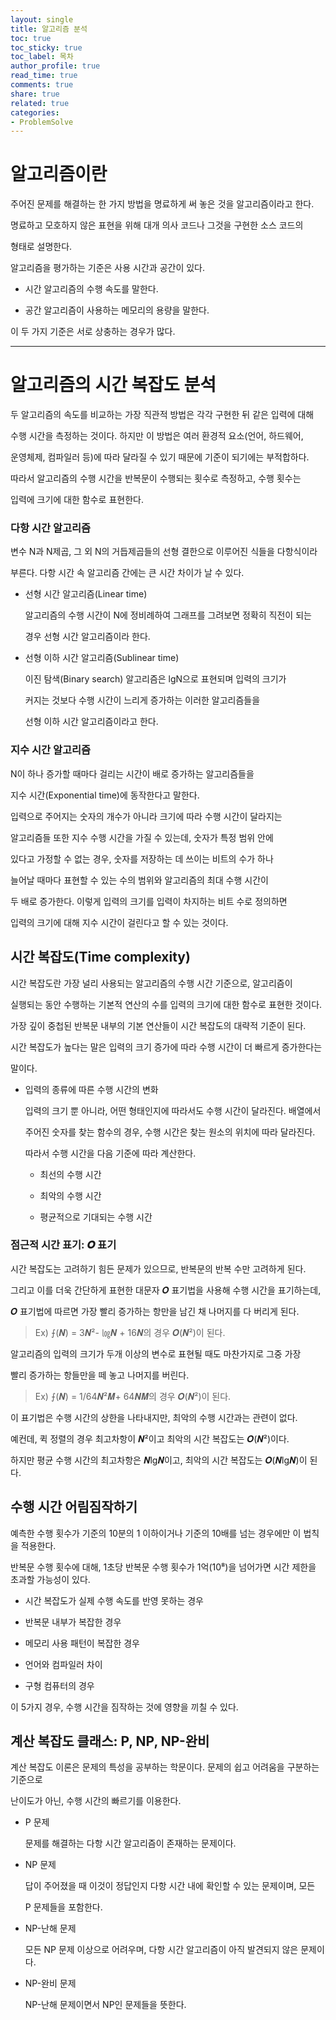 ```yaml
---
layout: single
title: 알고리즘 분석
toc: true
toc_sticky: true
toc_label: 목차
author_profile: true
read_time: true
comments: true
share: true
related: true
categories:
- ProblemSolve
---
```


# 알고리즘이란

주어진 문제를 해결하는 한 가지 방법을 명료하게 써 놓은 것을 알고리즘이라고 한다.

명료하고 모호하지 않은 표현을 위해 대개 의사 코드나 그것을 구현한 소스 코드의

형태로 설명한다. 

알고리즘을 평가하는 기준은 사용 시간과 공간이 있다.

- 시간
    알고리즘의 수행 속도를 말한다.

- 공간
    알고리즘이 사용하는 메모리의 용량을 말한다.

이 두 가지 기준은 서로 상충하는 경우가 많다.


***


# 알고리즘의 시간 복잡도 분석

두 알고리즘의 속도를 비교하는 가장 직관적 방법은 각각 구현한 뒤 같은 입력에 대해

수행 시간을 측정하는 것이다. 하지만 이 방법은 여러 환경적 요소(언어, 하드웨어,

운영체제, 컴파일러 등)에 따라 달라질 수 있기 때문에 기준이 되기에는 부적합하다.

따라서 알고리즘의 수행 시간을 반복문이 수행되는 횟수로 측정하고, 수행 횟수는

입력에 크기에 대한 함수로 표현한다.


### 다항 시간 알고리즘

변수 N과 N제곱, 그 외 N의 거듭제곱들의 선형 결한으로 이루어진 식들을 다항식이라

부른다. 다항 시간 속 알고리즘 간에는 큰 시간 차이가 날 수 있다.

- 선형 시간 알고리즘(Linear time)

    알고리즘의 수행 시간이 N에 정비례하여 그래프를 그려보면 정확히 직전이 되는

    경우 선형 시간 알고리즘이라 한다.

- 선형 이하 시간 알고리즘(Sublinear time) 

    이진 탐색(Binary search) 알고리즘은 lgN으로 표현되며 입력의 크기가

    커지는 것보다 수행 시간이 느리게 증가하는 이러한 알고리즘들을 
    
    선형 이하 시간 알고리즘이라고 한다.


### 지수 시간 알고리즘

N이 하나 증가할 때마다 걸리는 시간이 배로 증가하는 알고리즘들을 

지수 시간(Exponential time)에 동작한다고 말한다.

입력으로 주어지는 숫자의 개수가 아니라 크기에 따라 수행 시간이 달라지는

알고리즘들 또한 지수 수행 시간을 가질 수 있는데, 숫자가 특정 범위 안에

있다고 가정할 수 없는 경우, 숫자를 저장하는 데 쓰이는 비트의 수가 하나

늘어날 때마다 표현할 수 있는 수의 범위와 알고리즘의 최대 수행 시간이

두 배로 증가한다. 이렇게 입력의 크기를 입력이 차지하는 비트 수로 정의하면

입력의 크기에 대해 지수 시간이 걸린다고 할 수 있는 것이다.


## 시간 복잡도(Time complexity)

시간 복잡도란 가장 널리 사용되는 알고리즘의 수행 시간 기준으로, 알고리즘이

실행되는 동안 수행하는 기본적 연산의 수를 입력의 크기에 대한 함수로 표현한 것이다.

가장 깊이 중첩된 반복문 내부의 기본 연산들이 시간 복잡도의 대략적 기준이 된다.

시간 복잡도가 높다는 말은 입력의 크기 증가에 따라 수행 시간이 더 빠르게 증가한다는

말이다. 


- 입력의 종류에 따른 수행 시간의 변화

    입력의 크기 뿐 아니라, 어떤 형태인지에 따라서도 수행 시간이 달라진다. 배열에서

    주어진 숫자를 찾는 함수의 경우, 수행 시간은 찾는 원소의 위치에 따라 달라진다.

    따라서 수행 시간을 다음 기준에 따라 계산한다.

    - 최선의 수행 시간

    - 최악의 수행 시간

    - 평균적으로 기대되는 수행 시간


### 점근적 시간 표기: 𝑶 표기


시간 복잡도는 고려하기 힘든 문제가 있으므로, 반복문의 반복 수만 고려하게 된다.

그리고 이를 더욱 간단하게 표현한 대문자 𝑶 표기법을 사용해 수행 시간을 표기하는데,

𝑶 표기법에 따르면 가장 빨리 증가하는 항만을 남긴 채 나머지를 다 버리게 된다.

> Ex) ⨍(𝑵) = 3𝑵²- ㏒𝑵 + 16𝑵의 경우 𝑶(𝑵²)이 된다.

알고리즘의 입력의 크기가 두개 이상의 변수로 표현될 때도 마찬가지로 그중 가장

빨리 증가하는 항들만을 떼 놓고 나머지를 버린다.

> Ex) ⨍(𝑵) = 1/64𝑵²𝑴+ 64𝑵𝑴의 경우 𝑶(𝑵²)이 된다.

이 표기법은 수행 시간의 상한을 나타내지만, 최악의 수행 시간과는 관련이 없다.

예컨데, 퀵 정렬의 경우 최고차항이 𝑵²이고 최악의 시간 복잡도는 𝑶(𝑵²)이다.

하지만 평균 수행 시간의 최고차항은 𝑵lg𝑵이고, 최악의 시간 복잡도는 𝑶(𝑵lg𝑵)이 된다.


## 수행 시간 어림짐작하기

예측한 수행 횟수가 기준의 10분의 1 이하이거나 기준의 10배를 넘는 경우에만 이 법칙을 적용한다.

반복문 수행 횟수에 대해, 1초당 반복문 수행 횟수가 1억(10⁸)을 넘어가면 시간 제한을 초과할 가능성이 있다.

- 시간 복잡도가 실제 수행 속도를 반영 못하는 경우

- 반복문 내부가 복잡한 경우

- 메모리 사용 패턴이 복잡한 경우

- 언어와 컴파일러 차이

- 구형 컴퓨터의 경우

이 5가지 경우, 수행 시간을 짐작하는 것에 영향을 끼칠 수 있다.


## 계산 복잡도 클래스: P, NP, NP-완비

계산 복잡도 이론은 문제의 특성을 공부하는 학문이다. 문제의 쉽고 어려움을 구분하는 기준으로

난이도가 아닌, 수행 시간의 빠르기를 이용한다.

- P 문제

    문제를 해결하는 다항 시간 알고리즘이 존재하는 문제이다.
    
- NP 문제

    답이 주어졌을 때 이것이 정답인지 다항 시간 내에 확인할 수 있는 문제이며, 모든

    P 문제들을 포함한다.

- NP-난해 문제

    모든 NP 문제 이상으로 어려우며, 다항 시간 알고리즘이 아직 발견되지 않은 문제이다.

- NP-완비 문제

    NP-난해 문제이면서 NP인 문제들을 뜻한다.


